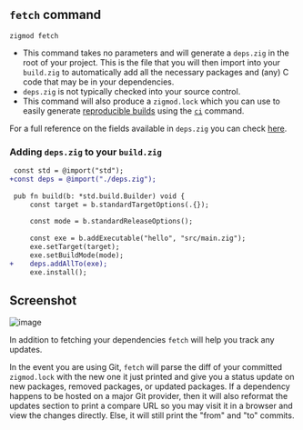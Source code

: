 ## `fetch` command
```
zigmod fetch
```

- This command takes no parameters and will generate a `deps.zig` in the root of your project. This is the file that you will then import into your `build.zig` to automatically add all the necessary packages and (any) C code that may be in your dependencies.
- `deps.zig` is not typically checked into your source control.
- This command will also produce a `zigmod.lock` which you can use to easily generate [reproducible builds](https://reproducible-builds.org/) using the [`ci`](./ci.md) command.

For a full reference on the fields available in `deps.zig` you can check [here](../deps.zig.md).

### Adding `deps.zig` to your `build.zig`
```diff
 const std = @import("std");
+const deps = @import("./deps.zig");
 
 pub fn build(b: *std.build.Builder) void {
     const target = b.standardTargetOptions(.{});
 
     const mode = b.standardReleaseOptions();
 
     const exe = b.addExecutable("hello", "src/main.zig");
     exe.setTarget(target);
     exe.setBuildMode(mode);
+    deps.addAllTo(exe);
     exe.install();
```

## Screenshot
![image](https://user-images.githubusercontent.com/5464072/127753849-53d4f4df-d9de-459a-a9db-6b61e5fb0d17.png)

In addition to fetching your dependencies `fetch` will help you track any updates.

In the event you are using Git, `fetch` will parse the diff of your committed `zigmod.lock` with the new one it just printed and give you a status update on new packages, removed packages, or updated packages. If a dependency happens to be hosted on a major Git provider, then it will also reformat the updates section to print a compare URL so you may visit it in a browser and view the changes directly. Else, it will still print the "from" and "to" commits.
